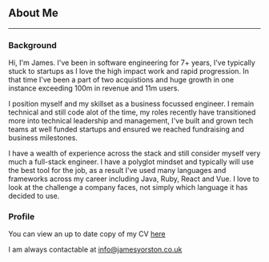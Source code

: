 ## About Me

---

### Background

Hi, I'm James. I've been in software engineering for 7+ years, I've typically stuck to startups as I love the high impact work and rapid progression. In that time I've been a part of two acquistions and huge growth in one instance exceeding 100m in revenue and 11m users. 

I position myself and my skillset as a business focussed engineer. I remain technical and still code alot of the time, my roles recently have transitioned more into technical leadership and management, I've built and grown tech teams at well funded startups and ensured we reached fundraising and business milestones. 

I have a wealth of experience across the stack and still consider myself very much a full-stack engineer. I have a polyglot mindset and typically will use the best tool for the job, as a result I've used many languages and frameworks across my career including Java, Ruby, React and Vue. I love to look at the challenge a company faces, not simply which language it has decided to use. 

### Profile

You can view an up to date copy of my CV [here](https://drive.google.com/file/d/1mG0_Kkpo8SaGYpAYUadbot_lm1_Jh0KM/view?usp=sharing)

I am always contactable at info@jamesyorston.co.uk
